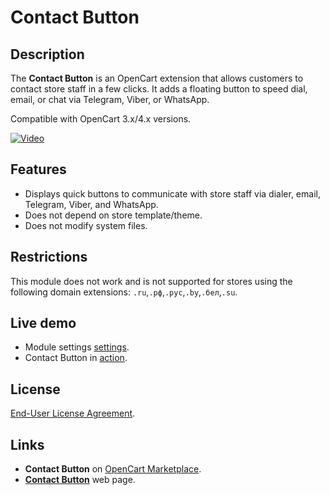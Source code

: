 # Contact Button

## Description

The **Contact Button** is an OpenCart extension that allows customers to contact store staff in a few clicks. It adds a floating button to speed dial, email, or chat via Telegram, Viber, or WhatsApp.

Compatible with OpenCart 3.x/4.x versions.

[![Video](https://img.youtube.com/vi/QgsfgC3pSzg/0.jpg)](https://www.youtube.com/watch?v=QgsfgC3pSzg)

## Features

- Displays quick buttons to communicate with store staff via dialer, email, Telegram, Viber, and WhatsApp.
- Does not depend on store template/theme.
- Does not modify system files.

## Restrictions

This module does not work and is not supported for stores using the following domain extensions: `.ru`,`.рф`,`.рус`,`.by`,`.бел`,`.su`.

## Live demo

* Module settings [settings](https://demo.ocmod.space/a/admin/index.php?route=extension/module/contact_button).
* Contact Button in [action](https://demo.ocmod.space/a).

## License

[End-User License Agreement](../EULA.en.txt).

## Links

* **Contact Button** on [OpenCart Marketplace](https://www.opencart.com/index.php?route=marketplace/extension/info&extension_id=43102).
* **[Contact Button](https://ocmod.space/contact-button)** web page.
